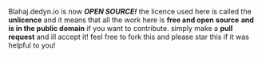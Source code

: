 Blahaj.dedyn.io is now ***OPEN SOURCE!***
the licence used here is called the **unlicence**
and it means that all the work here is **free and open source**
**and is in the public domain**
if you want to contribute. simply make a **pull request** and ill accept it!
feel free to fork this and please star this if it was helpful to you!
